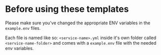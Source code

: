 # Before using these templates

Please make sure you've changed the appropriate ENV variables in the `example.env` files.

Each file is named like so: `<service-name>.yml` inside it's own folder called `<service-name-folder>` and comes with a `example.env` file with the needed env variables.
